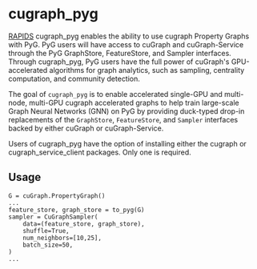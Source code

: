 # cugraph_pyg

[RAPIDS](https://rapids.ai) cugraph_pyg enables the ability to use cugraph Property Graphs with PyG.  PyG users will have access to cuGraph and cuGraph-Service through the PyG GraphStore, FeatureStore, and Sampler interfaces.  Through cugraph_pyg, PyG users have the full power of cuGraph's GPU-accelerated algorithms for graph analytics, such as sampling, centrality computation, and community detection.


The goal of `cugraph_pyg` is to enable accelerated single-GPU and multi-node, multi-GPU cugraph accelerated graphs to help train large-scale Graph Neural Networks (GNN) on PyG by providing duck-typed drop-in replacements of the `GraphStore`, `FeatureStore`, and `Sampler` interfaces backed by either cuGraph or cuGraph-Service.

Users of cugraph_pyg have the option of installing either the cugraph or cugraph_service_client packages.  Only one is required.

## Usage
```
G = cuGraph.PropertyGraph()
...
feature_store, graph_store = to_pyg(G)
sampler = CuGraphSampler(
    data=(feature_store, graph_store),
    shuffle=True,
    num_neighbors=[10,25],
    batch_size=50,
)
...
```
